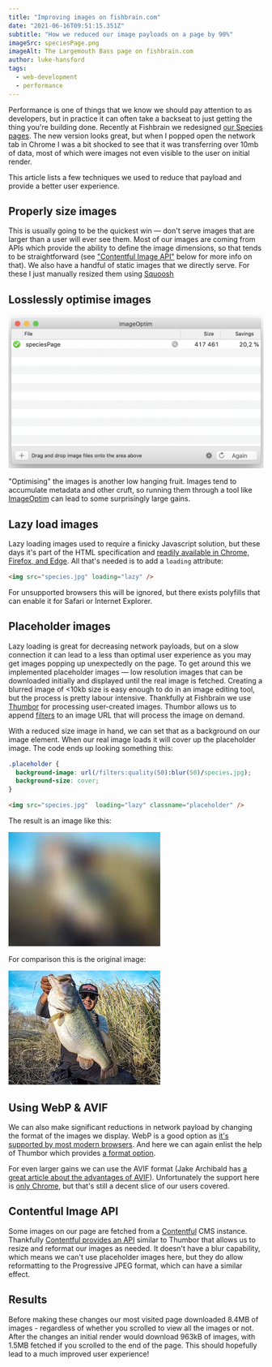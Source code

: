 ```yaml
---
title: "Improving images on fishbrain.com"
date: "2021-06-16T09:51:15.351Z"
subtitle: "How we reduced our image payloads on a page by 90%"
imageSrc: speciesPage.png
imageAlt: The Largemouth Bass page on fishbrain.com
author: luke-hansford
tags:
  - web-development
  - performance
---
```


Performance is one of things that we know we should pay attention to as developers, but in practice it can often take a backseat to just getting the thing you're building done. Recently at Fishbrain we redesigned [our Species pages](https://fishbrain.com/species/SCQyR-cP/largemouth-bass). The new version looks great, but when I popped open the network tab in Chrome I was a bit shocked to see that it was transferring over 10mb of data, most of which were images not even visible to the user on initial render.

This article lists a few techniques we used to reduce that payload and provide a better user experience.

## Properly size images

This is usually going to be the quickest win — don't serve images that are larger than a user will ever see them. Most of our images are coming from APIs which provide the ability to define the image dimensions, so that tends to be straightforward (see ["Contentful Image API"](#contentful-image-api) below for more info on that). We also have a handful of static images that we directly serve. For these I just manually resized them using [Squoosh](https://squoosh.app/)

## Losslessly optimise images

![Imageoptim](imageoptim.png)

"Optimising" the images is another low hanging fruit. Images tend to accumulate metadata and other cruft, so running them through a tool like [ImageOptim](https://imageoptim.com/mac) can lead to some surprisingly large gains.

## Lazy load images

Lazy loading images used to require a finicky Javascript solution, but these days it's part of the HTML specification and [readily available in Chrome, Firefox, and Edge](https://caniuse.com/loading-lazy-attr). All that's needed is to add a `loading` attribute:

```html
<img src="species.jpg" loading="lazy" />
```

For unsupported browsers this will be ignored, but there exists polyfills that can enable it for Safari or Internet Explorer.

## Placeholder images

Lazy loading is great for decreasing network payloads, but on a slow connection it can lead to a less than optimal user experience as you may get images popping up unexpectedly on the page. To get around this we implemented placeholder images — low resolution images that can be downloaded initially and displayed until the real image is fetched. Creating a blurred image of <10kb size is easy enough to do in an image editing tool, but the process is pretty labour intensive. Thankfully at Fishbrain we use [Thumbor](https://thumbor.readthedocs.io/) for processing user-created images. Thumbor allows us to append [filters](https://thumbor.readthedocs.io/en/latest/filters.html) to an image URL that will process the image on demand.

With a reduced size image in hand, we can set that as a background on our image element. When our real image loads it will cover up the placeholder image. The code ends up looking something this:

```css
.placeholder {
  background-image: url(/filters:quality(50):blur(50)/species.jpg);
  background-size: cover;
}
```

```html
<img src="species.jpg"  loading="lazy" classname="placeholder" />
```

The result is an image like this:

![Blurred image](blurred.jpeg)

For comparison this is the original image:

![Original image](original.jpeg)

## Using WebP & AVIF

We can also make significant reductions in network payload by changing the format of the images we display. WebP is a good option as [it's supported by most modern browsers](https://caniuse.com/webp). And here we can again enlist the help of Thumbor which provides [a format option](https://thumbor.readthedocs.io/en/latest/format.html).

For even larger gains we can use the AVIF format (Jake Archibald has [a great article about the advantages of AVIF](https://jakearchibald.com/2020/avif-has-landed/)). Unfortunately the support here is [only Chrome](https://caniuse.com/avif), but that's still a decent slice of our users covered.

## Contentful Image API

Some images on our page are fetched from a [Contentful](https://www.contentful.com/) CMS instance. Thankfully [Contentful provides an API](https://www.contentful.com/developers/docs/references/images-api/) similar to Thumbor that allows us to resize and reformat our images as needed. It doesn't have a blur capability, which means we can't use placeholder images here, but they do allow reformatting to the Progressive JPEG format, which can have a similar effect.

## Results

Before making these changes our most visited page downloaded 8.4MB of images - regardless of whether you scrolled to view all the images or not. After the changes an initial render would download 963kB of images, with 1.5MB fetched if you scrolled to the end of the page. This should hopefully lead to a much improved user experience!
